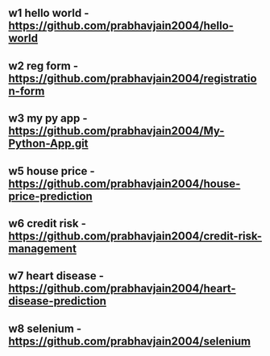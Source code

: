 ## w1 hello world - https://github.com/prabhavjain2004/hello-world
## w2 reg form - https://github.com/prabhavjain2004/registration-form
## w3 my py app - https://github.com/prabhavjain2004/My-Python-App.git
## w5 house price - https://github.com/prabhavjain2004/house-price-prediction
## w6 credit risk - https://github.com/prabhavjain2004/credit-risk-management
## w7 heart disease - https://github.com/prabhavjain2004/heart-disease-prediction
## w8 selenium - https://github.com/prabhavjain2004/selenium
